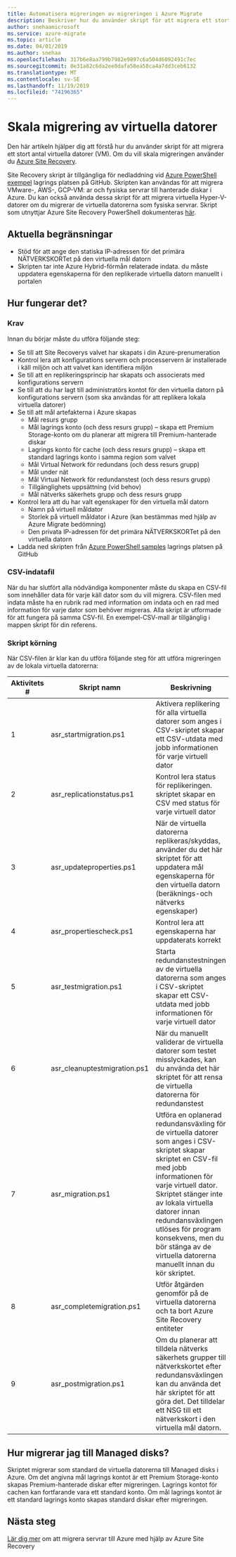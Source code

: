 ```yaml
---
title: Automatisera migreringen av migreringen i Azure Migrate
description: Beskriver hur du använder skript för att migrera ett stort antal datorer i Azure Migrate
author: snehaamicrosoft
ms.service: azure-migrate
ms.topic: article
ms.date: 04/01/2019
ms.author: snehaa
ms.openlocfilehash: 317b6e8aa799b7982e9897c6a504d6092491c7ec
ms.sourcegitcommit: 8e31a82c6da2ee8dafa58ea58ca4a7dd3ceb6132
ms.translationtype: MT
ms.contentlocale: sv-SE
ms.lasthandoff: 11/19/2019
ms.locfileid: "74196365"
---
```

# <a name="scale-migration-of-vms"></a>Skala migrering av virtuella datorer 

Den här artikeln hjälper dig att förstå hur du använder skript för att migrera ett stort antal virtuella datorer (VM). Om du vill skala migreringen använder du [Azure Site Recovery](../site-recovery/site-recovery-overview.md). 

Site Recovery skript är tillgängliga för nedladdning vid [Azure PowerShell exempel](https://github.com/Azure/azure-docs-powershell-samples/tree/master/azure-migrate/migrate-at-scale-with-site-recovery) lagrings platsen på GitHub. Skripten kan användas för att migrera VMware-, AWS-, GCP-VM: ar och fysiska servrar till hanterade diskar i Azure. Du kan också använda dessa skript för att migrera virtuella Hyper-V-datorer om du migrerar de virtuella datorerna som fysiska servrar. Skript som utnyttjar Azure Site Recovery PowerShell dokumenteras [här](https://docs.microsoft.com/azure/site-recovery/vmware-azure-disaster-recovery-powershell).

## <a name="current-limitations"></a>Aktuella begränsningar
- Stöd för att ange den statiska IP-adressen för det primära NÄTVERKSKORTet på den virtuella mål datorn
- Skripten tar inte Azure Hybrid-förmån relaterade indata. du måste uppdatera egenskaperna för den replikerade virtuella datorn manuellt i portalen

## <a name="how-does-it-work"></a>Hur fungerar det?

### <a name="prerequisites"></a>Krav
Innan du börjar måste du utföra följande steg:
- Se till att Site Recoverys valvet har skapats i din Azure-prenumeration
- Kontrol lera att konfigurations servern och processervern är installerade i käll miljön och att valvet kan identifiera miljön
- Se till att en replikeringsprincip har skapats och associerats med konfigurations servern
- Se till att du har lagt till administratörs kontot för den virtuella datorn på konfigurations servern (som ska användas för att replikera lokala virtuella datorer)
- Se till att mål artefakterna i Azure skapas
    - Mål resurs grupp
    - Mål lagrings konto (och dess resurs grupp) – skapa ett Premium Storage-konto om du planerar att migrera till Premium-hanterade diskar
    - Lagrings konto för cache (och dess resurs grupp) – skapa ett standard lagrings konto i samma region som valvet
    - Mål Virtual Network för redundans (och dess resurs grupp)
    - Mål under nät
    - Mål Virtual Network för redundanstest (och dess resurs grupp)
    - Tillgänglighets uppsättning (vid behov)
    - Mål nätverks säkerhets grupp och dess resurs grupp
- Kontrol lera att du har valt egenskaper för den virtuella mål datorn
    - Namn på virtuell måldator
    - Storlek på virtuell måldator i Azure (kan bestämmas med hjälp av Azure Migrate bedömning)
    - Den privata IP-adressen för det primära NÄTVERKSKORTet på den virtuella datorn
- Ladda ned skripten från [Azure PowerShell samples](https://github.com/Azure/azure-docs-powershell-samples/tree/master/azure-migrate/migrate-at-scale-with-site-recovery) lagrings platsen på GitHub

### <a name="csv-input-file"></a>CSV-indatafil
När du har slutfört alla nödvändiga komponenter måste du skapa en CSV-fil som innehåller data för varje käll dator som du vill migrera. CSV-filen med indata måste ha en rubrik rad med information om indata och en rad med information för varje dator som behöver migreras. Alla skript är utformade för att fungera på samma CSV-fil. En exempel-CSV-mall är tillgänglig i mappen skript för din referens.

### <a name="script-execution"></a>Skript körning
När CSV-filen är klar kan du utföra följande steg för att utföra migreringen av de lokala virtuella datorerna:

**Aktivitets #** | **Skript namn** | **Beskrivning**
--- | --- | ---
1 | asr_startmigration.ps1 | Aktivera replikering för alla virtuella datorer som anges i CSV-skriptet skapar ett CSV-utdata med jobb informationen för varje virtuell dator
2 | asr_replicationstatus.ps1 | Kontrol lera status för replikeringen. skriptet skapar en CSV med status för varje virtuell dator
3 | asr_updateproperties.ps1 | När de virtuella datorerna replikeras/skyddas, använder du det här skriptet för att uppdatera mål egenskaperna för den virtuella datorn (beräknings-och nätverks egenskaper)
4 | asr_propertiescheck.ps1 | Kontrol lera att egenskaperna har uppdaterats korrekt
5 | asr_testmigration.ps1 |  Starta redundanstestningen av de virtuella datorerna som anges i CSV-skriptet skapar ett CSV-utdata med jobb informationen för varje virtuell dator
6 | asr_cleanuptestmigration.ps1 | När du manuellt validerar de virtuella datorer som testet misslyckades, kan du använda det här skriptet för att rensa de virtuella datorerna för redundanstest
7 | asr_migration.ps1 | Utföra en oplanerad redundansväxling för de virtuella datorer som anges i CSV-skriptet skapar skriptet en CSV-fil med jobb informationen för varje virtuell dator. Skriptet stänger inte av lokala virtuella datorer innan redundansväxlingen utlöses för program konsekvens, men du bör stänga av de virtuella datorerna manuellt innan du kör skriptet.
8 | asr_completemigration.ps1 | Utför åtgärden genomför på de virtuella datorerna och ta bort Azure Site Recovery entiteter
9 | asr_postmigration.ps1 | Om du planerar att tilldela nätverks säkerhets grupper till nätverkskortet efter redundansväxlingen kan du använda det här skriptet för att göra det. Det tilldelar ett NSG till ett nätverkskort i den virtuella mål datorn.

## <a name="how-to-migrate-to-managed-disks"></a>Hur migrerar jag till Managed disks?
Skriptet migrerar som standard de virtuella datorerna till Managed disks i Azure. Om det angivna mål lagrings kontot är ett Premium Storage-konto skapas Premium-hanterade diskar efter migreringen. Lagrings kontot för cachen kan fortfarande vara ett standard konto. Om mål lagrings kontot är ett standard lagrings konto skapas standard diskar efter migreringen. 

## <a name="next-steps"></a>Nästa steg

[Lär dig mer](https://docs.microsoft.com/azure/site-recovery/migrate-tutorial-on-premises-azure) om att migrera servrar till Azure med hjälp av Azure Site Recovery

